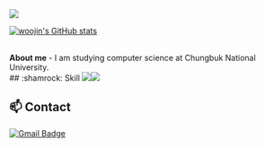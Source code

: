 <a>
  <img src="https://capsule-render.vercel.app/api?type=rect&color=gradient&customColorList=0&height=300&section=header&text=Hello:)&fontSize=90">
</a>



[![woojin's GitHub stats](https://github-readme-stats.vercel.app/api?username=shin-woojin&count_private=true)](https://github.com/anuraghazra/github-readme-stats)

<br/>
<b>About me</b>
- I am studying computer science at Chungbuk National University.

<br/>
## :shamrock: Skill
<a>
  <img src="https://img.shields.io/badge/Python-3776AB?style=plastic&logo=Python&logoColor=white"/><img src="https://img.shields.io/badge/C-A8B9CC?style=plastic&logo=C&logoColor=white"/>
</a>


## 📫 Contact
[![Gmail Badge](https://img.shields.io/badge/Gmail-d14836?style=flat-square&logo=Gmail&logoColor=white&link=mailto:ephag789@gmail.com)](mailto:epahg789@gmail.com)


<!--
**swooojin/swooojin** is a ✨ _special_ ✨ repository because its `README.md` (this file) appears on your GitHub profile.

Here are some ideas to get you started:

- 🔭 I’m currently working on ...
- 🌱 I’m currently learning ...
- 👯 I’m looking to collaborate on ...
- 🤔 I’m looking for help with ...
- 💬 Ask me about ...
- 📫 How to reach me: ...
- 😄 Pronouns: ...
- ⚡ Fun fact: ...
-->
